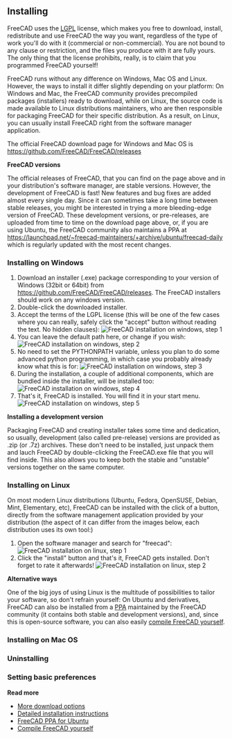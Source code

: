 ## Installing

FreeCAD uses the [LGPL](https://en.wikipedia.org/wiki/GNU_Lesser_General_Public_License) license, which makes 
you free to download, install, redistribute and use FreeCAD the way you want, regardless of the type of work 
you'll do with it (commercial or non-commercial). You are not bound to any clause or restriction, and the files
you produce with it are fully yours. The only thing that the license prohibits, really, is to claim that you 
programmed FreeCAD yourself!

FreeCAD runs without any difference on Windows, Mac OS and Linux. However, the ways to install it differ slightly
depending on your platform: On Windows and Mac, the FreeCAD community provides precompiled packages
(installers) ready to download, while on Linux, the source code is made available to Linux distributions
maintainers, who are then responsible for packaging FreeCAD for their specific distribution. As a result,
on Linux, you can usually install FreeCAD right from the software manager application.

The official FreeCAD download page for Windows and Mac OS is https://github.com/FreeCAD/FreeCAD/releases

**FreeCAD versions**

The official releases of FreeCAD, that you can find on the page above and in your distribution's software
manager, are stable versions. However, the development of FreeCAD is fast! New features and bug fixes
are added almost every single day. Since it can sometimes take a long time between stable releases, you might
be interested in trying a more bleeding-edge version of FreeCAD. These development versions, or pre-releases,
are uploaded from time to time on the download page above, or, if you are using Ubuntu, the FreeCAD community
also maintains a PPA at https://launchpad.net/~freecad-maintainers/+archive/ubuntu/freecad-daily which is 
regularly updated with the most recent changes.

### Installing on Windows

1. Download an installer (.exe) package corresponding to your version of Windows (32bit or 64bit) from  https://github.com/FreeCAD/FreeCAD/releases. The FreeCAD installers should work on any windows version.
2. Double-click the downloaded installer.
3. Accept the terms of the LGPL license (this will be one of the few cases where you can really, safely click the "accept" button without reading the text. No hidden clauses):
![FreeCAD installation on windows, step 1](http://www.freecadweb.org/wiki/images/0/05/Freecad-windows-install-01.jpg)
4. You can leave the default path here, or change if you wish:
![FreeCAD installation on windows, step 2](http://www.freecadweb.org/wiki/images/7/73/Freecad-windows-install-02.jpg)
5. No need to set the PYTHONPATH variable, unless you plan to do some advanced python programming, in which case you probably already know what this is for:
![FreeCAD installation on windows, step 3](http://www.freecadweb.org/wiki/images/1/1b/Freecad-windows-install-03.jpg)
6. During the installation, a couple of additional components, which are bundled inside the installer, will be installed too:
![FreeCAD installation on windows, step 4](http://www.freecadweb.org/wiki/images/5/53/Freecad-windows-install-04.jpg)
7. That's it, FreeCAD is installed. You will find it in your start menu.
![FreeCAD installation on windows, step 5](http://www.freecadweb.org/wiki/images/0/0b/Freecad-windows-install-05.jpg)

**Installing a development version**

Packaging FreeCAD and creating installer takes some time and dedication, so usually, development (also called 
pre-release) versions are provided as .zip (or .7z) archives. These don't need to be installed, just unpack
them and lauch FreeCAD by double-clicking the FreeCAD.exe file that you will find inside. This also allows you to
keep both the stable and "unstable" versions together on the same computer.

### Installing on Linux

On most modern Linux distributions (Ubuntu, Fedora, OpenSUSE, Debian, Mint, Elementary, etc), FreeCAD can be installed
with the click of a button, directly from the software management application provided by your distribution (the
aspect of it can differ from the images below, each distribution uses its own tool:)

1. Open the software manager and search for "freecad":
![FreeCAD installation on linux, step 1](http://www.freecadweb.org/wiki/images/4/4e/Freecad-linux-install-01.jpg)
2. Click the "install" button and that's it, FreeCAD gets installed. Don't forget to rate it afterwards!
![FreeCAD installation on linux, step 2](http://www.freecadweb.org/wiki/images/6/6f/Freecad-linux-install-02.jpg)

**Alternative ways**

One of the big joys of using Linux is the multitude of possibilities to tailor your software, so don't refrain
yourself: On Ubuntu and derivatives, FreeCAD can also be installed from a 
[PPA](https://launchpad.net/~freecad-maintainers) maintained by the FreeCAD
community (it contains both stable and development versions), and, since this is open-source software, you
can also easily [compile FreeCAD yourself](http://www.freecadweb.org/wiki/index.php?title=Compiling).

### Installing on  Mac OS

### Uninstalling

### Setting basic preferences

**Read more**

* [More download options](http://www.freecadweb.org/wiki/index.php?title=Download)
* [Detailed installation instructions](http://www.freecadweb.org/wiki/index.php?title=Installing)
* [FreeCAD PPA for Ubuntu](https://launchpad.net/~freecad-maintainers)
* [Compile FreeCAD yourself](http://www.freecadweb.org/wiki/index.php?title=Compiling)
